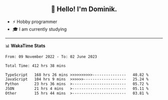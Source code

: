 <h2 align="center">👋 Hello! I'm Dominik.</h2>

- ⚡ Hobby programmer
- 🎓 I am currently studying

---
📊 **WakaTime Stats**
<!--START_SECTION:waka-->

```txt
From: 09 November 2022 - To: 02 June 2023

Total Time: 412 hrs 38 mins

TypeScript   168 hrs 26 mins >>>>>>>>>>---------------   40.82 %
JavaScript   104 hrs 9 mins  >>>>>>-------------------   25.24 %
Python       23 hrs 36 mins  >------------------------   05.72 %
JSON         21 hrs 4 mins   >------------------------   05.11 %
Other        15 hrs 44 mins  >------------------------   03.81 %
```

<!--END_SECTION:waka-->
